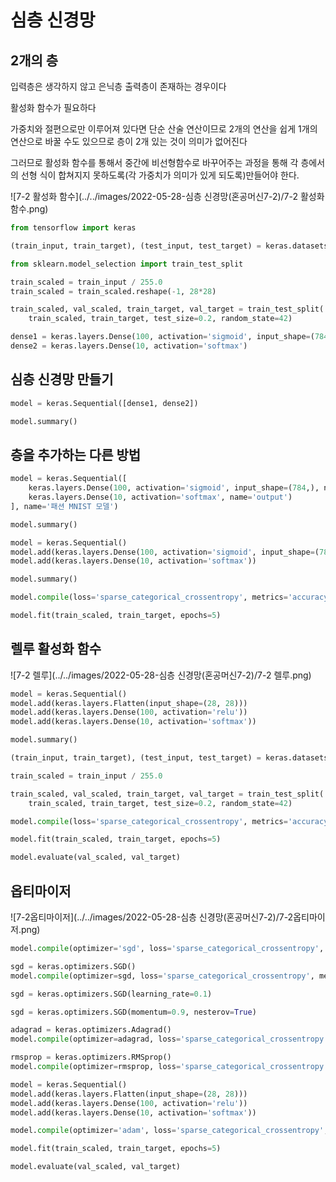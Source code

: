 # 심층 신경망



## 2개의 층

입력층은 생각하지 않고 은닉층 출력층이 존재하는 경우이다

활성화 함수가 필요하다

가중치와 절편으로만 이루어져 있다면 단순 산술 연산이므로 2개의 연산을 쉽게 1개의 연산으로 바꿀 수도 있으므로 층이 2개 있는 것이 의미가 없어진다

그러므로 활성화 함수를 통해서 중간에 비선형함수로 바꾸어주는 과정을 통해 각 층에서의 선형 식이 합쳐지지 못하도록(각 가중치가 의미가 있게 되도록)만들어야 한다.

![7-2 활성화 함수](../../images/2022-05-28-심층 신경망(혼공머신7-2)/7-2 활성화 함수.png)



```python
from tensorflow import keras

(train_input, train_target), (test_input, test_target) = keras.datasets.fashion_mnist.load_data()

from sklearn.model_selection import train_test_split

train_scaled = train_input / 255.0
train_scaled = train_scaled.reshape(-1, 28*28)

train_scaled, val_scaled, train_target, val_target = train_test_split(
    train_scaled, train_target, test_size=0.2, random_state=42)

dense1 = keras.layers.Dense(100, activation='sigmoid', input_shape=(784,))
dense2 = keras.layers.Dense(10, activation='softmax')
```



## 심층 신경망 만들기



```python
model = keras.Sequential([dense1, dense2])

model.summary()
```



## 층을 추가하는 다른 방법



```python
model = keras.Sequential([
    keras.layers.Dense(100, activation='sigmoid', input_shape=(784,), name='hidden'),
    keras.layers.Dense(10, activation='softmax', name='output')
], name='패션 MNIST 모델')

model.summary()

model = keras.Sequential()
model.add(keras.layers.Dense(100, activation='sigmoid', input_shape=(784,)))
model.add(keras.layers.Dense(10, activation='softmax'))

model.summary()

model.compile(loss='sparse_categorical_crossentropy', metrics='accuracy')

model.fit(train_scaled, train_target, epochs=5)
```



## 렐루 활성화 함수

![7-2 렐루](../../images/2022-05-28-심층 신경망(혼공머신7-2)/7-2 렐루.png)

```python
model = keras.Sequential()
model.add(keras.layers.Flatten(input_shape=(28, 28)))
model.add(keras.layers.Dense(100, activation='relu'))
model.add(keras.layers.Dense(10, activation='softmax'))

model.summary()

(train_input, train_target), (test_input, test_target) = keras.datasets.fashion_mnist.load_data()

train_scaled = train_input / 255.0

train_scaled, val_scaled, train_target, val_target = train_test_split(
    train_scaled, train_target, test_size=0.2, random_state=42)

model.compile(loss='sparse_categorical_crossentropy', metrics='accuracy')

model.fit(train_scaled, train_target, epochs=5)

model.evaluate(val_scaled, val_target)
```



## 옵티마이저

![7-2옵티마이저](../../images/2022-05-28-심층 신경망(혼공머신7-2)/7-2옵티마이저.png)

```python
model.compile(optimizer='sgd', loss='sparse_categorical_crossentropy', metrics='accuracy')

sgd = keras.optimizers.SGD()
model.compile(optimizer=sgd, loss='sparse_categorical_crossentropy', metrics='accuracy')

sgd = keras.optimizers.SGD(learning_rate=0.1)

sgd = keras.optimizers.SGD(momentum=0.9, nesterov=True)

adagrad = keras.optimizers.Adagrad()
model.compile(optimizer=adagrad, loss='sparse_categorical_crossentropy', metrics='accuracy')

rmsprop = keras.optimizers.RMSprop()
model.compile(optimizer=rmsprop, loss='sparse_categorical_crossentropy', metrics='accuracy')

model = keras.Sequential()
model.add(keras.layers.Flatten(input_shape=(28, 28)))
model.add(keras.layers.Dense(100, activation='relu'))
model.add(keras.layers.Dense(10, activation='softmax'))

model.compile(optimizer='adam', loss='sparse_categorical_crossentropy', metrics='accuracy')

model.fit(train_scaled, train_target, epochs=5)

model.evaluate(val_scaled, val_target)
```

